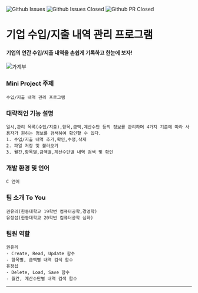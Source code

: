 ![Github Issues](https://img.shields.io/github/issues-raw/junglesub/hgu-oss-miniproject?color=87ceeb)
![Github Issues Closed](https://img.shields.io/github/issues-closed-raw/junglesub/hgu-oss-miniproject)
![Github PR Closed](https://img.shields.io/github/issues-pr-closed-raw/junglesub/hgu-oss-miniproject?color=00bb00)


**기업 수입/지출 내역 관리 프로그램**
=============================
#### 기업의 연간 수입/지출 내역을 손쉽게 기록하고 한눈에 보자!
![가계부](https://user-images.githubusercontent.com/70666097/117020441-684fe000-ad31-11eb-8d86-91c9f7ba079c.jpg)

### Mini Project 주제
    수입/지출 내역 관리 프로그램
    
### 대략적인 기능 설명
    일시,관리 목록(수입/지출),항목,금액,계산수단 등의 정보를 관리하며 4가지 기준에 따라 사용자가 원하는 정보를 검색하여 확인할 수 있다.
    1. 수입/지출 내역 추가,확인,수정,삭제
    2. 파일 저장 및 불러오기
    3. 월간,항목별,금액별,계산수단별 내역 검색 및 확인
    
### 개발 환경 및 언어
    C 언어
    
### 팀 소개 __To You__
    권유리(한동대학교 19학번 컴퓨터공학,경영학)
    유정섭(한동대학교 20학번 컴퓨터공학 심화)
    
### 팀원 역할
    권유리
    - Create, Read, Update 함수
    - 항목별, 금액별 내역 검색 함수
    유정섭
    - Delete, Load, Save 함수
    - 월간, 계산수단별 내역 검색 함수
------------------------------------------------------------------
    
